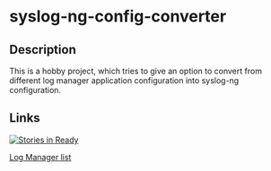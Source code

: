 # syslog-ng-config-converter

## Description

This is a hobby project, which tries to give an option to convert from different log manager application configuration into syslog-ng configuration.

## Links

[![Stories in Ready](https://badge.waffle.io/Kokan/syslog-ng-config-converter.svg?label=ready&title=Ready)](http://waffle.io/Kokan/syslog-ng-config-converter)

[Log Manager list](doc/ListOfLogManager.md)



